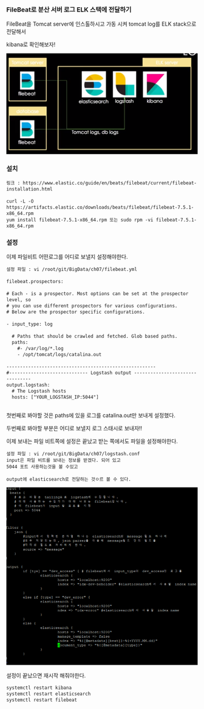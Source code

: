 ### FileBeat로 분산 서버 로그 ELK 스택에 전달하기

FileBeat을 Tomcat server에 인스톨하시고 가동 시켜 tomcat log를 ELK stack으로 전달해서

kibana로 확인해보자!

![image-20200112102641565](../image\image-20200112102641565.png)

### 설치

```
링크 : https://www.elastic.co/guide/en/beats/filebeat/current/filebeat-installation.html

curl -L -O https://artifacts.elastic.co/downloads/beats/filebeat/filebeat-7.5.1-x86_64.rpm
yum install filebeat-7.5.1-x86_64.rpm 또는 sudo rpm -vi filebeat-7.5.1-x86_64.rpm
```

### 설정

이제 파일비트 어떤로그를 어디로 보낼지 설정해야한다.

```설정
설정 파일 : vi /root/git/BigData/ch07/filebeat.yml

filebeat.prospectors:

# Each - is a prospector. Most options can be set at the prospector level, so
# you can use different prospectors for various configurations.
# Below are the prospector specific configurations.

- input_type: log

  # Paths that should be crawled and fetched. Glob based paths.
  paths:
    #- /var/log/*.log
    - /opt/tomcat/logs/catalina.out
    
-------------------------------------------------------
#----------------------------- Logstash output --------------------------------
output.logstash:
  # The Logstash hosts
  hosts: ["YOUR_LOGSTASH_IP:5044"]


```

첫번째로 봐야할 것은 paths에 있을 로그를 catalina.out만 보내게 설정했다.

두번째로 봐야할 부분은 어디로 보낼지 로그 스태시로 보내자!!





이제 보내는 파일 비트쪽에 설정은 끝났고 받는 쪽에서도 파일을 설정해야한다.

```
설정 파일 : vi /root/git/BigData/ch07/logstash.conf
input은 파일 비트를 보내는 정보를 받겠다. 되어 있고
5044 포트 사용하는것을 볼 수있고

output에 elasticsearch로 전달하는 것ㅇ르 볼 수 있다.
```

![image-20200112105141752](../image\image-20200112105141752.png)

설정이 끝났으면 재시작 해줘야한다.

```
systemctl restart kibana
systemctl restart elasticsearch
systemctl restart filebeat
```

